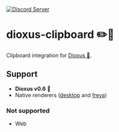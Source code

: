 [![Discord Server](https://img.shields.io/discord/899851952891002890.svg?logo=discord&style=flat-square)](https://discord.gg/sKJSVNSCDJ)

# dioxus-clipboard ✏️🦀

Clipboard integration for [Dioxus 🧬](https://dioxuslabs.com/).

## Support

- **Dioxus v0.6** 🧬
- Native renderers ([desktop](https://dioxuslabs.com/learn/0.5/getting_started/desktop) and [freya](https://github.com/marc2332/freya))

### Not supported
- Web
